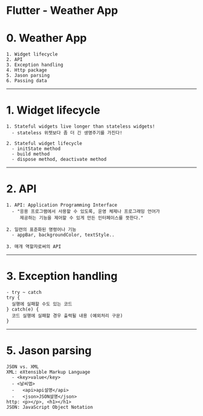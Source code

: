 Flutter - Weather App
========

# 0. Weather App
	1. Widget lifecycle
	2. API
	3. Exception handling
	4. Http package
	5. Jason parsing
	6. Passing data

***
# 1. Widget lifecycle
	1. Stateful widgets live longer than stateless widgets!
      - stateless 위젯보다 좀 더 긴 생명주기를 가진다!

	2. Stateful widget lifecycle
      - initState method
      - build method
      - dispose method, deactivate method

***
# 2. API
	1. API: Application Programming Interface
      - "응용 프로그램에서 사용할 수 있도록, 운영 체제나 프로그래밍 언어가
         제공하는 기능을 제어할 수 있게 만든 인터페이스를 뜻한다."
         
	2. 일련의 표준화된 명령어나 기능
      - appBar, backgroundColor, textStyle..

	3. 매개 역할자로써의 API

***
# 3. Exception handling
	- try ~ catch
    try {
      실행에 실패할 수도 있는 코드
    } catch(e) {
      코드 실행에 실패할 경우 출력될 내용 (예외처리 구문)
    }

***
# 5. Jason parsing
	JSON vs. XML
	XML: eXtensible Markup Language
      - <key>value</key>
      - <날씨앱>
      -   <api>api설명</api>
      -   <json>JSON설명</json>
	http: <p></p>, <h1></h1>
    JSON: JavaScript Object Notation